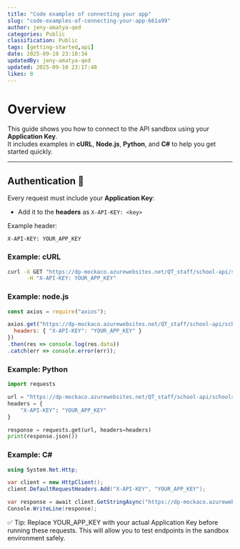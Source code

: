 ```yaml
---
title: "Code examples of connecting your app"
slug: "code-examples-of-connecting-your-app-661a99"
author: jeny-amatya-qed
categories: Public
classification: Public
tags: [getting-started,api]
date: 2025-09-10 23:10:34 
updatedBy: jeny-amatya-qed
updated: 2025-09-10 23:17:48 
likes: 0
---
```


# Overview  
This guide shows you how to connect to the API sandbox using your **Application Key**.  
It includes examples in **cURL**, **Node.js**, **Python**, and **C#** to help you get started quickly.  

---

##  Authentication  🔑
Every request must include your **Application Key**:  
- Add it to the **headers** as `X-API-KEY: <key>`  

Example header:  

```http
X-API-KEY: YOUR_APP_KEY
```

### Example: cURL
```bash
curl -X GET "https://dp-mockaco.azurewebsites.net/QT_staff/school-api/schools/111/staff?centreCode =1245" \
      -H "X-API-KEY: YOUR_APP_KEY"

```

### Example: node.js
```javascript
const axios = require("axios");

axios.get("https://dp-mockaco.azurewebsites.net/QT_staff/school-api/schools/111/staff?centreCode =1245", {
  headers: { "X-API-KEY": "YOUR_APP_KEY" }
})
.then(res => console.log(res.data))
.catch(err => console.error(err));
```

### Example: Python
```python
import requests

url = "https://dp-mockaco.azurewebsites.net/QT_staff/school-api/schools/111/staff?centreCode =1245"
headers = {
    "X-API-KEY": "YOUR_APP_KEY"
}

response = requests.get(url, headers=headers)
print(response.json())
```


### Example: C#
```csharp
using System.Net.Http;

var client = new HttpClient();
client.DefaultRequestHeaders.Add("X-API-KEY", "YOUR_APP_KEY");

var response = await client.GetStringAsync("https://dp-mockaco.azurewebsites.net/QT_staff/school-api/schools/111/staff?centreCode =1245");
Console.WriteLine(response);
```

✅ Tip: Replace YOUR_APP_KEY with your actual Application Key before running these requests.
This will allow you to test endpoints in the sandbox environment safely.
